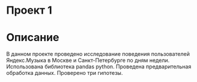 # Проект 1
# Описание
В данном проекте проведено исследование поведения пользователей Яндекс.Музыка в Москве и Санкт-Петербурге по дням недели.
Использована библиотека pandas python.
Проведена предварительная обработка данных. Проверено три гипотезы.
